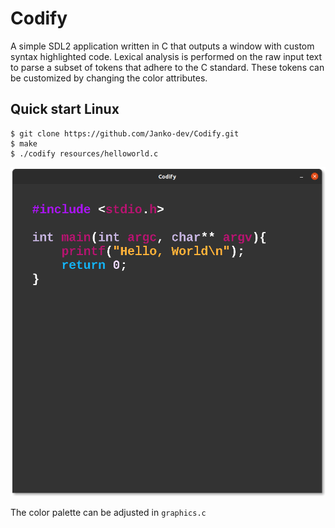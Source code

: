# Codify
A simple SDL2 application written in C that outputs a window with custom syntax highlighted code. 
Lexical analysis is performed on the raw input text to parse a subset of tokens that adhere to the C standard.
These tokens can be customized by changing the color attributes. 

## Quick start Linux

```
$ git clone https://github.com/Janko-dev/Codify.git
$ make
$ ./codify resources/helloworld.c
```
![Example hello world program](/resources/codify_example.png "Example hello world program")

The color palette can be adjusted in `graphics.c`


